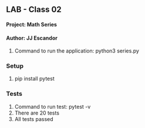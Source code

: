 

## LAB - Class 02

#### Project: Math Series
#### Author: JJ Escandor

1. Command to run the application: python3 series.py

### Setup

1. pip install pytest

### Tests

1. Command to run test: pytest -v
1. There are 20 tests
1. All tests passed